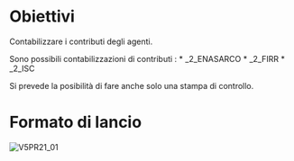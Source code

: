 # Obiettivi
Contabilizzare i contributi degli agenti.

Sono possibili contabilizzazioni di contributi : 
 \* _2_ENASARCO
 \* _2_FIRR
 \* _2_ISC

Si prevede la posibilità di fare anche solo una stampa di controllo.

# Formato di lancio
![V5PR21_01](http://doc.smeup.com/immagini/MBDOC_OGG-P_V5PR21/V5PR21_01.png)